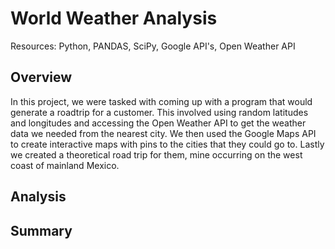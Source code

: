 # World Weather Analysis
Resources: Python, PANDAS, SciPy, Google API's, Open Weather API
## Overview
In this project, we were tasked with coming up with a program that would generate a roadtrip for a customer. This involved using random latitudes and longitudes and accessing the Open Weather API to get the weather data we needed from the nearest city. We then used the Google Maps API to create interactive maps with pins to the cities that they could go to. Lastly we created a theoretical road trip for them, mine occurring on the west coast of mainland Mexico.
## Analysis

## Summary
